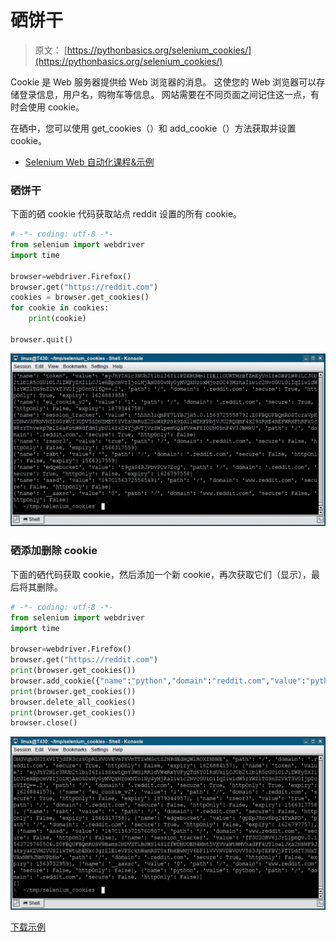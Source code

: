 # 硒饼干

> 原文： [https://pythonbasics.org/selenium_cookies/](https://pythonbasics.org/selenium_cookies/)

Cookie 是 Web 服务器提供给 Web 浏览器的消息。 这使您的 Web 浏览器可以存储登录信息，用户名，购物车等信息。 网站需要在不同页面之间记住这一点，有时会使用 cookie。

在硒中，您可以使用 get_cookies（）和 add_cookie（）方法获取并设置 cookie。



*   [Selenium Web 自动化课程&示例](https://gum.co/GjuJxo)

### 硒饼干

下面的硒 cookie 代码获取站点 reddit 设置的所有 cookie。

```py
# -*- coding: utf-8 -*-
from selenium import webdriver
import time

browser=webdriver.Firefox()
browser.get("https://reddit.com")
cookies = browser.get_cookies()
for cookie in cookies:
    print(cookie)

browser.quit()

```

![selenium cookies](img/286f2e902c088e653e8b3c290ba073d3.jpg)

### 硒添加删除 cookie

下面的硒代码获取 cookie，然后添加一个新 cookie，再次获取它们（显示），最后将其删除。

```py
# -*- coding: utf-8 -*-
from selenium import webdriver
import time

browser=webdriver.Firefox()
browser.get("https://reddit.com")
print(browser.get_cookies())
browser.add_cookie({"name":"python","domain":"reddit.com","value":"python"})
print(browser.get_cookies())
browser.delete_all_cookies()
print(browser.get_cookies())
browser.close()

```

![selenium add delete cookies](img/9f42c9b17efc8d19906b7716ba8f8db7.jpg)

[下载示例](https://gum.co/GjuJxo)